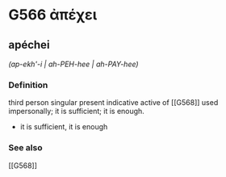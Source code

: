 # G566 ἀπέχει

## apéchei

_(ap-ekh'-i | ah-PEH-hee | ah-PAY-hee)_

### Definition

third person singular present indicative active of [[G568]] used impersonally; it is sufficient; it is enough.

- it is sufficient, it is enough

### See also

[[G568]]

